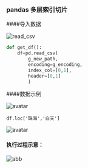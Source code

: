 ### pandas 多层索引切片
####导入数据

![read_csv](https://gitee.com/frankheee/blog_django/raw/master/2020/8/31/8/53/33.jpg)
```python
def get_df():
	df=pd.read_csv(
		g_new_path,
		encoding=g_encoding,
		index_col=[0,1],
		header=[0,1]
		)
```
####数据示例

![avatar](https://gitee.com/frankheee/blog_django/raw/master/2020/8/29/9/56/22.jpg)
```
df.loc['珠海','白天']
```
![avatar](https://gitee.com/frankheee/blog_django/raw/master/2020/8/29/10/0/12.jpg)
#### 执行过程示意：
![abb](https://gitee.com/frankheee/blog_django/raw/master/2020/8/29/10/16/0.jpg)